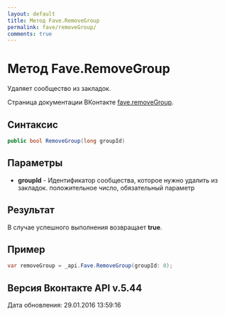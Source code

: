 ```yaml
---
layout: default
title: Метод Fave.RemoveGroup
permalink: fave/removeGroup/
comments: true
---
```

# Метод Fave.RemoveGroup
Удаляет сообщество из закладок.

Страница документации ВКонтакте [fave.removeGroup](https://vk.com/dev/fave.removeGroup).

## Синтаксис
``` csharp
public bool RemoveGroup(long groupId)
```

## Параметры
+ **groupId** - Идентификатор сообщества, которое нужно удалить из закладок. положительное число, обязательный параметр

## Результат
В случае успешного выполнения возвращает **true**.

## Пример
``` csharp
var removeGroup = _api.Fave.RemoveGroup(groupId: 0);
```

## Версия Вконтакте API v.5.44
Дата обновления: 29.01.2016 13:59:16
